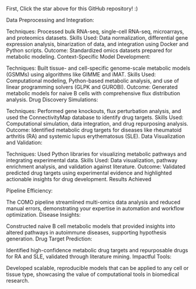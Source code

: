 First, Click the star above for this GitHub repository! :)

  Data Preprocessing and Integration:

Techniques: Processed bulk RNA-seq, single-cell RNA-seq, microarrays, and proteomics datasets.
Skills Used: Data normalization, differential gene expression analysis, binarization of data, and integration using Docker and Python scripts.
Outcome: Standardized omics datasets prepared for metabolic modeling.
Context-Specific Model Development:

Techniques: Built tissue- and cell-specific genome-scale metabolic models (GSMMs) using algorithms like GIMME and iMAT.
Skills Used: Computational modeling, Python-based metabolic analysis, and use of linear programming solvers (GLPK and GUROBI).
Outcome: Generated metabolic models for naive B cells with comprehensive flux distribution analysis.
Drug Discovery Simulations:

Techniques: Performed gene knockouts, flux perturbation analysis, and used the ConnectivityMap database to identify drug targets.
Skills Used: Computational simulation, data integration, and drug repurposing analysis.
Outcome: Identified metabolic drug targets for diseases like rheumatoid arthritis (RA) and systemic lupus erythematosus (SLE).
Data Visualization and Validation:

Techniques: Used Python libraries for visualizing metabolic pathways and integrating experimental data.
Skills Used: Data visualization, pathway enrichment analysis, and validation against literature.
Outcome: Validated predicted drug targets using experimental evidence and highlighted actionable insights for drug development.
Results Achieved


  Pipeline Efficiency:

The COMO pipeline streamlined multi-omics data analysis and reduced manual errors, demonstrating your expertise in automation and workflow optimization.
Disease Insights:

Constructed naive B cell metabolic models that provided insights into altered pathways in autoimmune diseases, supporting hypothesis generation.
Drug Target Prediction:

Identified high-confidence metabolic drug targets and repurposable drugs for RA and SLE, validated through literature mining.
Impactful Tools:

Developed scalable, reproducible models that can be applied to any cell or tissue type, showcasing the value of computational tools in biomedical research.

